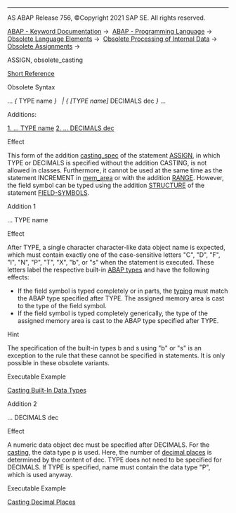   

* * *

AS ABAP Release 756, ©Copyright 2021 SAP SE. All rights reserved.

[ABAP - Keyword Documentation](javascript:call_link\('abenabap.htm'\)) →  [ABAP - Programming Language](javascript:call_link\('abenabap_reference.htm'\)) →  [Obsolete Language Elements](javascript:call_link\('abenabap_obsolete.htm'\)) →  [Obsolete Processing of Internal Data](javascript:call_link\('abendata_internal_obsolete.htm'\)) →  [Obsolete Assignments](javascript:call_link\('abenobsolete_assignments.htm'\)) → 

ASSIGN, obsolete\_casting

[Short Reference](javascript:call_link\('abapassign_shortref.htm'\))

Obsolete Syntax

... *{* TYPE name *}*
  *|* *{* *\[*TYPE name*\]* DECIMALS dec *}* ...

Additions:

[1\. ... TYPE name](#!ABAP_ADDITION_1@1@)
[2\. ... DECIMALS dec](#!ABAP_ADDITION_2@2@)

Effect

This form of the addition [casting\_spec](javascript:call_link\('abapassign_casting.htm'\)) of the statement [ASSIGN](javascript:call_link\('abapassign.htm'\)), in which TYPE or DECIMALS is specified without the addition CASTING, is not allowed in classes. Furthermore, it cannot be used at the same time as the statement INCREMENT in [mem\_area](javascript:call_link\('abapassign_mem_area.htm'\)) or with the addition [RANGE](javascript:call_link\('abapassign_range.htm'\)). However, the field symbol can be typed using the addition [STRUCTURE](javascript:call_link\('abapfield-symbols_obsolete_typing.htm'\)) of the statement [FIELD-SYMBOLS](javascript:call_link\('abapfield-symbols.htm'\)).

Addition 1   

... TYPE name

Effect

After TYPE, a single character character-like data object name is expected, which must contain exactly one of the case-sensitive letters "C", "D", "F", "I", "N", "P", "T", "X", "b", or "s" when the statement is executed. These letters label the respective built-in [ABAP types](javascript:call_link\('abenbuiltin_data_type_glosry.htm'\) "Glossary Entry") and have the following effects:

-   If the field symbol <fs> is typed completely or in parts, the [typing](javascript:call_link\('abentyping_glosry.htm'\) "Glossary Entry") must match the ABAP type specified after TYPE. The assigned memory area is cast to the type of the field symbol.
-   If the field symbol is typed completely generically, the type of the assigned memory area is cast to the ABAP type specified after TYPE.

Hint

The specification of the built-in types b and s using "b" or "s" is an exception to the rule that these cannot be specified in statements. It is only possible in these obsolete variants.

Executable Example

[Casting Built-In Data Types](javascript:call_link\('abencasting_obsolete_type_abexa.htm'\))

Addition 2   

... DECIMALS dec

Effect

A numeric data object dec must be specified after DECIMALS. For the [casting](javascript:call_link\('abencast_casting_glosry.htm'\) "Glossary Entry"), the data type p is used. Here, the number of [decimal places](javascript:call_link\('abendecimal_place_glosry.htm'\) "Glossary Entry") is determined by the content of dec. TYPE does not need to be specified for DECIMALS. If TYPE is specified, name must contain the data type "P", which is used anyway.

Executable Example

[Casting Decimal Places](javascript:call_link\('abencasting_obsolete_dec_abexa.htm'\))
